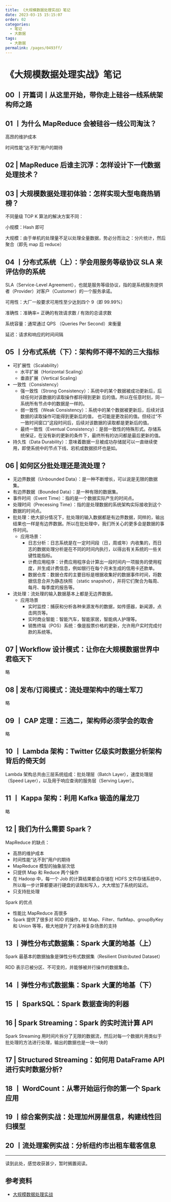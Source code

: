 ```yaml
---
title: 《大规模数据处理实战》笔记
date: 2023-03-15 15:15:07
order: 02
categories:
  - 笔记
  - 大数据
tags:
  - 大数据
permalink: /pages/0493ff/
---
```


# 《大规模数据处理实战》笔记

## 00 丨开篇词丨从这里开始，带你走上硅谷一线系统架构师之路

## 01 丨为什么 MapReduce 会被硅谷一线公司淘汰？

高昂的维护成本

时间性能“达不到”用户的期待

## 02 | MapReduce 后谁主沉浮：怎样设计下一代数据处理技术？

## 03 | 大规模数据处理初体验：怎样实现大型电商热销榜？

不同量级 TOP K 算法的解决方案不同：

小规模：Hash 即可

大规模：由于单机的处理量不足以处理全量数据，势必分而治之：分片统计，然后聚合（即先 map 后 reduce）

## 04 丨分布式系统（上）：学会用服务等级协议 SLA 来评估你的系统

SLA（Service-Level Agreement），也就是服务等级协议，指的是系统服务提供者（Provider）对客户（Customer）的一个服务承诺。

可用性：大厂一般要求可用性至少达到四个 9（即 99.99%）

准确性：准确率= 正确的有效请求数 / 有效的总请求数

系统容量：通常通过 QPS （Queries Per Second）来衡量

延迟：请求和响应的时间间隔

## 05 丨分布式系统（下）：架构师不得不知的三大指标

- 可扩展性（Scalability）
  - 水平扩展（Horizontal Scaling）
  - 垂直扩展（Vertical Scaling）
- 一致性（Consistency）
  - 强一致性（Strong Consistency）：系统中的某个数据被成功更新后，后续任何对该数据的读取操作都将得到更新
    后的值。所以在任意时刻，同一系统所有节点中的数据是一样的。
  - 弱一致性（Weak Consistency）：系统中的某个数据被更新后，后续对该数据的读取操作可能得到更新后的值，
    也可能是更改前的值。但经过“不一致时间窗口”这段时间后，后续对该数据的读取都是更新后的值。
  - 最终一致性（Eventual Consistency）：是弱一致性的特殊形式。存储系统保证，在没有新的更新的条件下，最终所有的访问都是最后更新的值。
- 持久性（Data Durability）：意味着数据一旦被成功存储就可以一直继续使用，即使系统中的节点下线、宕机或数据损坏也是如。

## 06 | 如何区分批处理还是流处理？

- 无边界数据（Unbounded Data）：是一种不断增长，可以说是无限的数据集。
- 有边界数据（Bounded Data）：是一种有限的数据集。
- 事件时间（Event Time）：指的是一个数据实际产生的时间点。
- 处理时间（Precessing Time）：指的是处理数据的系统架构实际接收到这个数据的时间点。
- 批处理：绝大部分情况下，批处理的输入数据都是有边界数据，同样的，输出结果也一样是有边界数据。所以在批处理中，我们所关心的更多会是数据的事件时间。
  - 应用场景：
    - 日志分析：日志系统是在一定时间段（日，周或年）内收集的，而日志的数据处理分析是在不同的时间内执行，以得出有关系统的一些关键性能指标。
    - 计费应用程序：计费应用程序会计算出一段时间内一项服务的使用程度，并生成计费信息，例如银行在每个月末生成的信用卡还款单。
    - 数据仓库：数据仓库的主要目标是根据收集好的数据事件时间，将数据信息合并为静态快照 （static snapshot），并将它们聚合为每周、每月、每季度的报告等。
- 流处理：流处理的输入数据基本上都是无边界数据。
  - 应用场景
    - 实时监控：捕获和分析各种来源发布的数据，如传感器，新闻源，点击网页等。
    - 实时商业智能：智能汽车，智能家居，智能病人护理等。
    - 销售终端（POS）系统：像是股票价格的更新，允许用户实时完成付款的系统等。

## 07 | Workflow 设计模式：让你在大规模数据世界中君临天下

略

## 08 | 发布/订阅模式：流处理架构中的瑞士军刀

略

## 09 丨 CAP 定理：三选二，架构师必须学会的取舍

略

## 10 丨 Lambda 架构：Twitter 亿级实时数据分析架构背后的倚天剑

Lambda 架构总共由三层系统组成：批处理层（Batch Layer），速度处理层（Speed Layer），以及用于响应查询的服务层（Serving Layer）。

## 11 丨 Kappa 架构：利用 Kafka 锻造的屠龙刀

略

## 12 | 我们为什么需要 Spark？

MapReduce 的缺点：

- 高昂的维护成本
- 时间性能“达不到”用户的期待
- MapReduce 模型的抽象层次低
- 只提供 Map 和 Reduce 两个操作
- 在 Hadoop 中，每一个 Job 的计算结果都会存储在 HDFS 文件存储系统中，所以每一步计算都要进行硬盘的读取和写入，大大增加了系统的延迟。
- 只支持批处理

Spark 的优点

- 性能比 MapReduce 高很多
- Spark 提供了很多对 RDD 的操作，如 Map、Filter、flatMap、groupByKey 和 Union 等等，极大地提升了对各种复杂场景的支持

## 13 丨弹性分布式数据集：Spark 大厦的地基（上）

Spark 最基本的数据抽象是弹性分布式数据集（Resilient Distributed Dataset）

RDD 表示已被分区、不可变的，并能够被并行操作的数据集合。

## 14 丨弹性分布式数据集：Spark 大厦的地基（下）

## 15 丨 SparkSQL：Spark 数据查询的利器

## 16 | Spark Streaming：Spark 的实时流计算 API

Spark Streaming 用时间片拆分了无限的数据流，然后对每一个数据片用类似于批处理的方法进行处理，输出的数据也是一块一块的

## 17 | Structured Streaming：如何用 DataFrame API 进行实时数据分析?

## 18 丨 WordCount：从零开始运行你的第一个 Spark 应用

## 19 丨综合案例实战：处理加州房屋信息，构建线性回归模型

## 20 丨流处理案例实战：分析纽约市出租车载客信息

---

读到此处，感觉收获甚少，暂时搁置阅读。

## 参考资料

- [大规模数据处理实战](https://time.geekbang.org/column/intro/100025301)